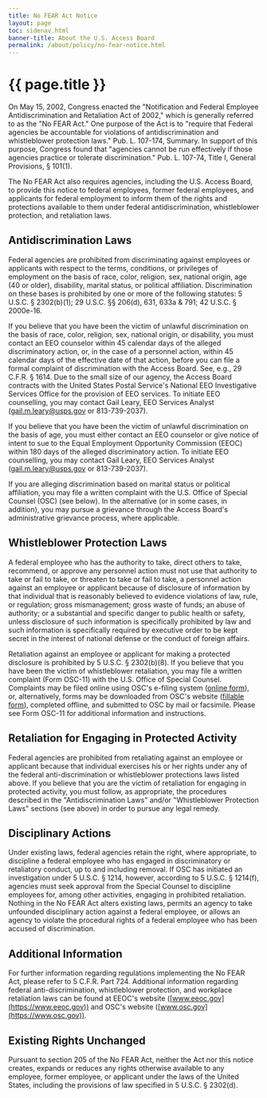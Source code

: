 ```yaml
---
title: No FEAR Act Notice
layout: page
toc: sidenav.html
banner-title: About the U.S. Access Board
permalink: /about/policy/no-fear-notice.html
---
```


# {{ page.title }}

On May 15, 2002, Congress enacted the "Notification and Federal Employee Antidiscrimination and Retaliation Act of 2002," which is generally referred to as the "No FEAR Act."  One purpose of the Act is to "require that Federal agencies be accountable for violations of antidiscrimination and whistleblower protection laws." Pub. L. 107-174, Summary. In support of this purpose, Congress found that "agencies cannot be run effectively if those agencies practice or tolerate discrimination." Pub. L. 107-74, Title I, General Provisions, § 101(1).

The No FEAR Act also requires agencies, including the U.S. Access Board, to provide this notice to federal employees, former federal employees, and applicants for federal employment to inform them of the rights and protections available to them under federal antidiscrimination, whistleblower protection, and retaliation laws.

## Antidiscrimination Laws

Federal agencies are prohibited from discriminating against employees or applicants with respect to the terms, conditions, or privileges of employment on the basis of race, color, religion, sex, national origin, age (40 or older), disability, marital status, or political affiliation. Discrimination on these bases is prohibited by one or more of the following statutes: 5 U.S.C. § 2302(b)(1); 29 U.S.C. §§ 206(d), 631, 633a & 791; 42 U.S.C. § 2000e-16.

If you believe that you have been the victim of unlawful discrimination on the basis of race, color, religion, sex, national origin, or disability, you must contact an EEO counselor within 45 calendar days of the alleged discriminatory action, or, in the case of a personnel action, within 45 calendar days of the effective date of that action, before you can file a formal complaint of discrimination with the Access Board.  See, e.g., 29 C.F.R. § 1614. Due to the small size of our agency, the Access Board contracts with the United States Postal Service's National EEO Investigative Services Office for the provision of EEO services.  To initiate EEO counselling, you may contact Gail Leary, EEO Services Analyst (<gail.m.leary@usps.gov> or 813-739-2037).

If you believe that you have been the victim of unlawful discrimination on the basis of age, you must either contact an EEO counselor or give notice of intent to sue to the Equal Employment Opportunity Commission (EEOC) within 180 days of the alleged discriminatory action.  To initiate EEO counselling, you may contact Gail Leary, EEO Services Analyst (<gail.m.leary@usps.gov> or 813-739-2037).

If you are alleging discrimination based on marital status or political affiliation, you may file a written complaint with the U.S. Office of Special Counsel (OSC) (see below).  In the alternative (or in some cases, in addition), you may pursue a grievance through the Access Board's administrative grievance process, where applicable.

## Whistleblower Protection Laws

A federal employee who has the authority to take, direct others to take, recommend, or approve any personnel action must not use that authority to take or fail to take, or threaten to take or fail to take, a personnel action against an employee or applicant because of disclosure of information by that individual that is reasonably believed to evidence violations of law, rule, or regulation; gross mismanagement; gross waste of funds; an abuse of authority; or a substantial and specific danger to public health or safety, unless disclosure of such information is specifically prohibited by law and such information is specifically required by executive order to be kept secret in the interest of national defense or the conduct of foreign affairs.

Retaliation against an employee or applicant for making a protected disclosure is prohibited by 5 U.S.C. § 2302(b)(8).  If you believe that you have been the victim of whistleblower retaliation, you may file a written complaint (Form OSC-11) with the U.S. Office of Special Counsel.  Complaints may be filed online using OSC's e-filing system ([online form](https://osc.gov/pages/file-complaint.aspx)), or, alternatively, forms may be downloaded from OSC's website ([fillable form](https://osc.gov/Resources/osc11.pdf)), completed offline, and submitted to OSC by mail or facsimile. Please see Form OSC-11 for additional information and instructions.

## Retaliation for Engaging in Protected Activity

Federal agencies are prohibited from retaliating against an employee or applicant because that individual exercises his or her rights under any of the federal anti-discrimination or whistleblower protections laws listed above.  If you believe that you are the victim of retaliation for engaging in protected activity, you must follow, as appropriate, the procedures described in the "Antidiscrimination Laws" and/or "Whistleblower Protection Laws" sections (see above) in order to pursue any legal remedy.

## Disciplinary Actions

Under existing laws, federal agencies retain the right, where appropriate, to discipline a federal employee who has engaged in discriminatory or retaliatory conduct, up to and including removal.  If OSC has initiated an investigation under 5 U.S.C. § 1214, however, according to 5 U.S.C. § 1214(f), agencies must seek approval from the Special Counsel to discipline employees for, among other activities, engaging in prohibited retaliation.  Nothing in the No FEAR Act alters existing laws, permits an agency to take unfounded disciplinary action against a federal employee, or allows an agency to violate the procedural rights of a federal employee who has been accused of discrimination.

## Additional Information

For further information regarding regulations implementing the No FEAR Act, please refer to 5 C.F.R. Part 724.  Additional information regarding federal anti-discrimination, whistleblower protection, and workplace retaliation laws can be found at EEOC's website ([www.eeoc.gov](https://www.eeoc.gov)) and OSC's website ([www.osc.gov](https://www.osc.gov)).

## Existing Rights Unchanged

Pursuant to section 205 of the No FEAR Act, neither the Act nor this notice creates, expands or reduces any rights otherwise available to any employee, former employee, or applicant under the laws of the United States, including the provisions of law specified in 5 U.S.C. § 2302(d).
